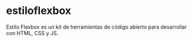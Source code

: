 # estiloflexbox
Estilo Flexbox es un kit de herramientas de código abierto para desarrollar con HTML, CSS y JS.
